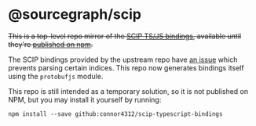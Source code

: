 # @sourcegraph/scip

~~This is a top-level repo mirror of the [SCIP TS/JS bindings](https://github.com/sourcegraph/scip/tree/main/bindings/typescript), available until they're [published on npm](https://github.com/sourcegraph/scip/issues/253).~~

The SCIP bindings provided by the upstream repo have [an issue](https://github.com/sourcegraph/scip/issues/274) which prevents parsing certain indices. This repo now generates bindings itself using the `protobufjs` module.

This repo is still intended as a temporary solution, so it is not published on NPM, but you may install it yourself by running:

```
npm install --save github:connor4312/scip-typescript-bindings
```
